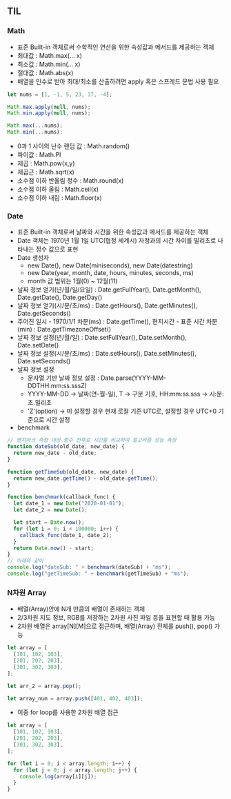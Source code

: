 ## TIL

### Math
- 표준 Built-in 객체로써 수학적인 연산을 위한 속성값과 메서드를 제공하는 객체
- 최대값 : Math.max(... x)
- 최소값 : Math.min(... x)
- 절대값 : Math.abs(x)
- 배열을 인수로 받아 최대/최소를 산출하려면 apply 혹은 스프레드 문법 사용 필요
```javascript
let nums = [1, -1, 5, 23, 17, -4];

Math.max.apply(null, nums);
Math.min.apply(null, nums);

Math.max(...nums);
Math.min(...nums);
```
- 0과 1 사이의 난수 랜덤 값 : Math.random()
- 파이값 : Math.PI
- 제곱 : Math.pow(x,y)
- 제곱근 : Math.sqrt(x)
- 소수점 이하 반올림 정수 : Math.round(x)
- 소수점 이하 올림 : Math.ceil(x)
- 소수점 이하 내림 : Math.floor(x)

### Date
- 표준 Built-in 객체로써 날짜와 시간을 위한 속성값과 메서드를 제공하는 객체
- Date 객체는 1970년 1월 1일 UTC(협정 세계시) 자정과의 시간 차이를 밀리초로 나타내는 정수 값으로 표현
- Date 생성자
  - new Date(), new Date(miniseconds), new Date(datestring)
  - new Date(year, month, date, hours, minutes, seconds, ms)
  - month 값 범위는 1월(0) ~ 12월(11)
- 날짜 정보 얻기(년/월/일/요일) : Date.getFullYear(), Date.getMonth(), Date.getDate(), Date.getDay()
- 날짜 정보 얻기(시/분/초/ms) : Date.getHours(), Date.getMinutes(), Date.getSeconds()
- 주어진 일시 - 1970/1/1 차분(ms) : Date.getTime(), 현지시간 - 표준 시간 차분(min) : Date.getTimezoneOffset()
- 날짜 정보 설정(년/월/일) : Date.setFullYear(), Date.setMonth(), Date.setDate()
- 날짜 정보 설정(시/분/초/ms) : Date.setHours(), Date.setMinutes(), Date.setSeconds()
- 날짜 정보 설정
  - 문자열 기반 날짜 정보 설정 : Date.parse(YYYY-MM-DDTHH:mm:ss.sssZ)
  - YYYY-MM-DD -> 날짜(연-월-일), T -> 구분 기호, HH:mm:ss.sss -> 시:분:초.밀리초
  - 'Z'(option) -> 미 설정할 경우 현재 로컬 기준 UTC로, 설정할 경우 UTC+0 기준으로 시간 설정
- benchmark
```javascript
// 벤치마크 측정 대상 함수 전후로 시간을 비교하여 알고리즘 성능 측정
function dateSub(old_date, new_date) {
  return new_date - old_date;
}

function getTimeSub(old_date, new_date) {
  return new_date.getTime() - old_date.getTime();
}

function benchmark(callback_func) {
  let date_1 = new Date("2020-01-01");
  let date_2 = new Date();

  let start = Date.now();
  for (let i = 0; i < 100000; i++) {
    callback_func(date_1, date_2);
  }
  return Date.now() - start;
}
// 아래와 같이
console.log("dateSub: " + benchmark(dateSub) + "ms");
console.log("getTimeSub: " + benchmark(getTimeSub) + "ms");
```

### N차원 Array
- 배열(Array)안에 N개 만큼의 배열이 존재하는 객체
- 2/3차원 지도 정보, RGB를 저장하는 2차원 사진 파일 등을 표현할 때 활용 가능
- 2차원 배열은 array[N][M]으로 접근하며, 배열(Array) 전체를 push(), pop() 가능
```javascript
let array = [
  [101, 102, 103],
  [201, 202, 203],
  [301, 302, 303],
];

let arr_2 = array.pop();

let array_num = array.push([401, 402, 403]);
```
- 이중 for loop를 사용한 2차원 배열 접근
```javascript
let array = [
  [101, 102, 103],
  [201, 202, 203],
  [301, 302, 303],
];

for (let i = 0; i < array.length; i++) {
  for (let j = 0; j < array.length; j++) {
    console.log(array[i][j]);
  }
}
```
